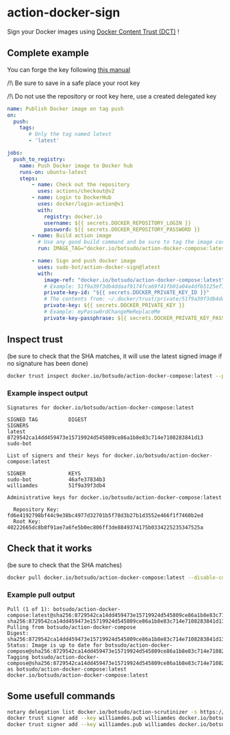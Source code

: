 # action-docker-sign

Sign your Docker images using [Docker Content Trust (DCT)](https://docs.docker.com/engine/security/trust/) !

## Complete example

You can forge the key following [this manual](https://docs.docker.com/engine/security/trust/#signing-images-with-docker-content-trust)

/!\ Be sure to save in a safe place your root key

/!\ Do not use the repository or root key here, use a created delegated key

```yml
name: Publish Docker image on tag push
on:
  push:
    tags:
       # Only the tag named latest
       - 'latest'

jobs:
  push_to_registry:
    name: Push Docker image to Docker hub
    runs-on: ubuntu-latest
    steps:
        - name: Check out the repository
          uses: actions/checkout@v2
        - name: Login to DockerHub
          uses: docker/login-action@v1
          with:
            registry: docker.io
            username: ${{ secrets.DOCKER_REPOSITORY_LOGIN }}
            password: ${{ secrets.DOCKER_REPOSITORY_PASSWORD }}
        - name: Build action image
          # Use any good build command and be sure to tag the image correctly
          run: IMAGE_TAG="docker.io/botsudo/action-docker-compose:latest" make docker-build

        - name: Sign and push docker image
          uses: sudo-bot/action-docker-sign@latest
          with:
            image-ref: "docker.io/botsudo/action-docker-compose:latest"
            # Example: 51f9a39f3db4ddaaf9174fca69f41fb01a04a4dfb5125ef115feecb93d19efa6
            private-key-id: "${{ secrets.DOCKER_PRIVATE_KEY_ID }}"
            # The contents from: ~/.docker/trust/private/51f9a39f3db4ddaaf9174fca69f41fb01a04a4dfb5125ef115feecb93d19efa6.key)
            private-key: ${{ secrets.DOCKER_PRIVATE_KEY }}
            # Example: myPassw0rdChangeMeReplaceMe
            private-key-passphrase: ${{ secrets.DOCKER_PRIVATE_KEY_PASSPHRASE }}
```

## Inspect trust

(be sure to check that the SHA matches, it will use the latest signed image if no signature has been done)

```sh
docker trust inspect docker.io/botsudo/action-docker-compose:latest --pretty
```

### Example inspect output

```text
Signatures for docker.io/botsudo/action-docker-compose:latest

SIGNED TAG          DIGEST                                                             SIGNERS
latest              8729542ca14dd459473e15719924d545809ce86a1b8e83c714e7108283841d13   sudo-bot

List of signers and their keys for docker.io/botsudo/action-docker-compose:latest

SIGNER              KEYS
sudo-bot            46afe37834b3
williamdes          51f9a39f3db4

Administrative keys for docker.io/botsudo/action-docker-compose:latest

  Repository Key:	fd6e4192798bf44c9e38bc4977d32701b5f78d3b27b1d3552e466f1f7460b2ed
  Root Key:	40222665dc8b8f91ae7a6fe5b0ec806ff3de8849374175b0334225235347525a
```

## Check that it works

(be sure to check that the SHA matches)

```sh
docker pull docker.io/botsudo/action-docker-compose:latest --disable-content-trust=false
```

### Example pull output

```text
Pull (1 of 1): botsudo/action-docker-compose:latest@sha256:8729542ca14dd459473e15719924d545809ce86a1b8e83c714e7108283841d13
sha256:8729542ca14dd459473e15719924d545809ce86a1b8e83c714e7108283841d13: Pulling from botsudo/action-docker-compose
Digest: sha256:8729542ca14dd459473e15719924d545809ce86a1b8e83c714e7108283841d13
Status: Image is up to date for botsudo/action-docker-compose@sha256:8729542ca14dd459473e15719924d545809ce86a1b8e83c714e7108283841d13
Tagging botsudo/action-docker-compose@sha256:8729542ca14dd459473e15719924d545809ce86a1b8e83c714e7108283841d13 as botsudo/action-docker-compose:latest
docker.io/botsudo/action-docker-compose:latest
```

## Some usefull commands

```sh
notary delegation list docker.io/botsudo/action-scrutinizer -s https://notary.docker.io
docker trust signer add --key williamdes.pub williamdes docker.io/botsudo/action-scrutinizer
docker trust signer add --key williamdes.pub williamdes docker.io/botsudo/action-scrutinizer:latest
```
